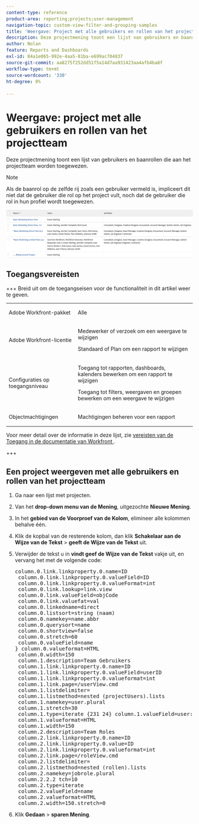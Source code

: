 ```yaml
---
content-type: reference
product-area: reporting;projects;user-management
navigation-topic: custom-view-filter-and-grouping-samples
title: 'Weergave: Project met alle gebruikers en rollen van het projectteam'
description: Deze projectmening toont een lijst van gebruikers en baanrollen die aan het projectteam worden toegewezen.
author: Nolan
feature: Reports and Dashboards
exl-id: 84a1e065-992e-4aa5-81ba-e699ac704837
source-git-commit: aa8275f252dd51f5a14d7aa931423aa4afb4ba8f
workflow-type: tm+mt
source-wordcount: '330'
ht-degree: 0%

---
```


# Weergave: project met alle gebruikers en rollen van het projectteam

<!--Audited: 11/2024-->

Deze projectmening toont een lijst van gebruikers en baanrollen die aan het projectteam worden toegewezen.

>[!NOTE]
>
>Als de baanrol op de zelfde rij zoals een gebruiker vermeld is, impliceert dit niet dat de gebruiker die rol op het project vult, noch dat de gebruiker die rol in hun profiel wordt toegewezen.

![ project_custom_view_with_all_users_and_rollen_on_the_project_.png ](assets/project-custom-view-350x52.png)

## Toegangsvereisten

+++ Breid uit om de toegangseisen voor de functionaliteit in dit artikel weer te geven.

<table style="table-layout:auto"> 
 <col> 
 <col> 
 <tbody> 
  <tr> 
   <td role="rowheader">Adobe Workfront-pakket</td> 
   <td> <p>Alle</p> </td> 
  </tr> 
  <tr> 
   <td role="rowheader">Adobe Workfront-licentie</td> 
   <td> 
   <p>Medewerker of verzoek om een weergave te wijzigen </p>
   <p>Standaard of Plan om een rapport te wijzigen</p>
  </tr> 
  <tr> 
   <td role="rowheader">Configuraties op toegangsniveau</td> 
   <td> <p>Toegang tot rapporten, dashboards, kalenders bewerken om een rapport te wijzigen</p> <p>Toegang tot filters, weergaven en groepen bewerken om een weergave te wijzigen</p> </td> 
  </tr> 
  <tr> 
   <td role="rowheader">Objectmachtigingen</td> 
   <td> <p>Machtigingen beheren voor een rapport</p>  </td> 
  </tr> 
 </tbody> 
</table>

Voor meer detail over de informatie in deze lijst, zie [ vereisten van de Toegang in de documentatie van Workfront ](/help/quicksilver/administration-and-setup/add-users/access-levels-and-object-permissions/access-level-requirements-in-documentation.md).


+++

## Een project weergeven met alle gebruikers en rollen van het projectteam

1. Ga naar een lijst met projecten.
1. Van het **drop-down menu van de Mening**, uitgezochte **Nieuwe Mening**.

1. In het **gebied van de Voorproef van de Kolom**, elimineer alle kolommen behalve één.
1. Klik de kopbal van de resterende kolom, dan klik **Schakelaar aan de Wijze van de Tekst** > **geeft de Wijze van de Tekst** uit.
1. Verwijder de tekst u in **vindt geef de Wijze van de Tekst** vakje uit, en vervang het met de volgende code:




   <pre>column.0.link.linkproperty.0.name=ID <br> column.0.link.linkproperty.0.valueField=ID <br> column.0.link.linkproperty.0.valueFormat=int <br> column.0.link.lookup=link.view <br> column.0.link.valueField=objCode <br> column.0.link.valuefat=val <br> column.0.linkedname=direct <br> column.0.listsort=string (naam) <br> column.0.namekey=name.abbr <br> column.0.querysort=name <br> column.0.shortview=false <br> column.0.stretch=60 <br> column.0.valueField=name <br>} column.0.valueformat=HTML <br> column.0.width=150 <br> column.1.description=Team Gebruikers <br> column.1.link.linkproperty.0.name=ID <br> column.1.link.linkproperty.0.valueField=userID <br> column.1.link.linkproperty.0.valueformat=int <br> column.1.link.page=/userView.cmd<br> column.1.listdelimiter= <br> column.1.listmethod=nested (projectUsers).lists <br> column.1.namekey=user.plural <br> column.1.stretch=30 <br> column.1.type=iterate {231 24} column.1.valueField=user:name <br> column.1.valueformat=HTML <br> column.1.width=150 <br> column.2.description=Team Roles <br> column.2.link.linkproperty.0.name=ID <br> column.2.link.linkproperty.0.value=ID <br> column.2.link.linkproperty.0.valueformat=int <br> column.2.link.page=/roleView.cmd<br> column.2.listdelimiter= <br> column.2.listmethod=nested (rollen).lists <br> column.2.namekey=jobrole.plural <br> column.2.2.2 tch=10 <br> column.2.type=iterate <br> column.2.valueField=name <br> column.2.valueformat=HTML <br> column.2.width=150.stretch=0<br></pre>

1. Klik **Gedaan** > **sparen Mening**.
